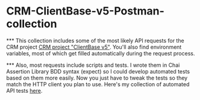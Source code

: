 # CRM-ClientBase-v5-Postman-collection

 *** This collection includes some of the most likely API requests for the CRM project <a rel="CRM" href="https://clientbase.us/v5">CRM project "ClientBase v5"</a>. You'll also find environment variables, most of which get filled automatically during the request process.

 *** Also, most requests include scripts and tests. I wrote them in Chai Assertion Library BDD syntax (expect) so I could develop automated tests based on them more easily. Now you just have to tweak the tests so they match the HTTP client you plan to use. Here's my collection of automated API tests <a rel href="https://github.com/cemicvetic/Testing-API-Automation-for-CRM-ClientBase-v5">here</a>.
